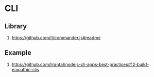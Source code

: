 # CLI

## Library

1. https://github.com/tj/commander.js#readme

## Example

1. https://github.com/lirantal/nodejs-cli-apps-best-practices#12-build-empathic-clis
